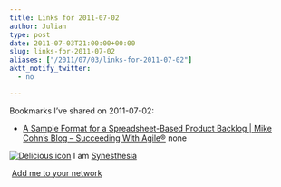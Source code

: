 ```yaml
---
title: Links for 2011-07-02
author: Julian
type: post
date: 2011-07-03T21:00:00+00:00
slug: links-for-2011-07-02 
aliases: ["/2011/07/03/links-for-2011-07-02"]
aktt_notify_twitter:
  - no

---
```

Bookmarks I&#8217;ve shared on 2011-07-02:

  * [A Sample Format for a Spreadsheet-Based Product Backlog | Mike Cohn&#8217;s Blog &#8211; Succeeding With Agile&reg;][1] 
    none</li> </ul> 
    
    <p class="deliciouslink">
      <a href="https://del.icio.us/synesthesia" title="See all my bookmarks on del.icio.us"><img src="https://www.synesthesia.co.uk/images/deliciousicon.jpg" alt="Delicious icon" /></a>&nbsp;I am <a href="https://del.icio.us/synesthesia" title="See all my bookmarks on del.icio.us">Synesthesia</a>
    </p>
    
    <p class="deliciouslink">
      <a href="https://del.icio.us/network?add=synesthesia" title="Add me to your del.icio.us network"><img src="https://www.synesthesia.co.uk/images/add.gif" alt="" /></a>&nbsp;<a href="https://del.icio.us/network?add=synesthesia" title="Add me to your del.icio.us network">Add me to your network</a>
    </p>

 [1]: https://blog.mountaingoatsoftware.com/a-sample-format-for-a-spreadsheet-based-product-backlog
